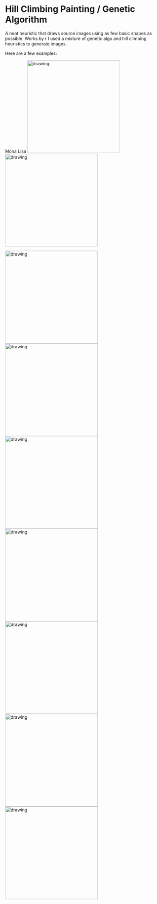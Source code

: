 
# Hill Climbing Painting / Genetic Algorithm
A neat heuristic that draws source images using as few basic shapes as possible. Works by r
I used a mixture of genetic algo and hill climbing heuristics to generate images.


Here are a few examples: 

Mona Lisa
<img src="https://i.imgur.com/a0k7ReD.png" alt="drawing" width="300px"/>
<img src="https://i.imgur.com/du9yAfX.jpg" alt="drawing" width="300px"/>
</br>

<img src="https://i.imgur.com/p2natTo.png" alt="drawing" width="300px"/>
<img src="https://i.imgur.com/5JAYcBA.jpg" alt="drawing" width="300px"/>
</br>

<img src="https://i.imgur.com/OoSTxIH.png" alt="drawing" width="300px"/>
<img src="https://i.imgur.com/bCbZkiL.png" alt="drawing" width="300px"/>
<img src="https://i.imgur.com/VbXLOls.jpg" alt="drawing" width="300px"/>
</br>

<img src="https://i.imgur.com/IFHTojh.jpg" alt="drawing" width="300px"/>
<img src="https://i.imgur.com/NLdaAoN.png" alt="drawing" width="300px"/>
 
 







